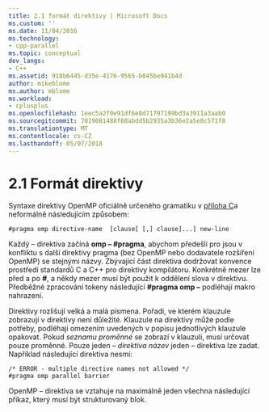 ```yaml
---
title: 2.1 formát direktivy | Microsoft Docs
ms.custom: ''
ms.date: 11/04/2016
ms.technology:
- cpp-parallel
ms.topic: conceptual
dev_langs:
- C++
ms.assetid: 918b6445-d35e-4176-9565-b045be941b4d
author: mikeblome
ms.author: mblome
ms.workload:
- cplusplus
ms.openlocfilehash: 1eec5a2f0e91df6e8d71797199bd3a3911a3aab0
ms.sourcegitcommit: 7019081488f68abdd5b2935a3b36e2a5e8c571f8
ms.translationtype: MT
ms.contentlocale: cs-CZ
ms.lasthandoff: 05/07/2018
---
```

# <a name="21-directive-format"></a>2.1 Formát direktivy
Syntaxe direktivy OpenMP oficiálně určeného gramatiku v [příloha C](../../parallel/openmp/c-openmp-c-and-cpp-grammar.md)a neformálně následujícím způsobem:  
  
```  
#pragma omp directive-name  [clause[ [,] clause]...] new-line  
```  
  
 Každý – direktiva začíná **omp – #pragma**, abychom předešli pro jsou v konfliktu s další direktivy pragma (bez OpenMP nebo dodavatele rozšíření OpenMP) se stejnými názvy. Zbývající část direktiva dodržovat konvence prostředí standardů C a C++ pro direktivy kompilátoru. Konkrétně mezer lze před a po **#**, a někdy mezer musí být použit k oddělení slova v direktivu. Předběžné zpracování tokeny následující **#pragma omp –** podléhají makro nahrazení.  
  
 Direktivy rozlišují velká a malá písmena. Pořadí, ve kterém klauzule zobrazují v direktivy není důležité. Klauzule na direktivy může podle potřeby, podléhají omezením uvedených v popisu jednotlivých klauzule opakovat. Pokud *seznamu proměnné* se zobrazí v klauzuli, musí určovat pouze proměnné. Pouze jeden *– direktiva název* jeden – direktiva lze zadat.  Například následující direktiva nesmí:  
  
```  
/* ERROR - multiple directive names not allowed */  
#pragma omp parallel barrier  
```  
  
 OpenMP – direktiva se vztahuje na maximálně jeden všechna následující příkaz, který musí být strukturovaný blok.